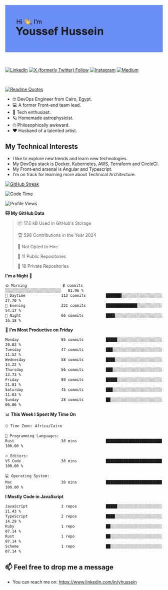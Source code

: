 [![Youssef's GitHub Banner](./assets/youssef-hussein.png)](https://github.com/yorki404)

</br>

[![LinkedIn](https://img.shields.io/badge/linkedin-%230077B5.svg?style=for-the-badge&logo=linkedin&logoColor=white)](https://www.linkedin.com/in/yhussein/)
[![X (formerly Twitter) Follow](https://img.shields.io/twitter/follow/devqik_?style=for-the-badge&logo=X&logoColor=White&labelColor=White)](https://twitter.com/devqik_)
[![Instagram](https://img.shields.io/badge/devqik-E4405F?style=for-the-badge&logo=Instagram&logoColor=white)](https://instagram.com/devqik)
[![Medium](https://img.shields.io/badge/Medium-12100E?style=for-the-badge&logo=medium&logoColor=white)](https://medium.com/@devqik)

</br>

[![Readme Quotes](https://quotes-github-readme.vercel.app/api?type=horizontal&theme=dark)](https://github.com/piyushsuthar/github-readme-quotes)

- :nerd_face: DevOps Engineer from Cairo, Egypt.
- :computer: A former Front-end team lead.
- :satellite: Tech enthusiast.
- :ringed_planet: Homemade astrophysicist.
- :roll_eyes: Philosophically awkward.
- :heart: Husband of a talented artist.

## My Technical Interests

- I like to explore new trends and learn new technologies.
- My DevOps stack is Docker, Kubernetes, AWS, Terraform and CircleCI.
- My Front-end arsenal is Angular and Typescript.
- I'm on track for learning more about Technical Architecture.

[![GitHub Streak](https://streak-stats.demolab.com/?user=devqik&theme=dark)](https://git.io/streak-stats)

<!--START_SECTION:waka-->
![Code Time](http://img.shields.io/badge/Code%20Time-883%20hrs%2027%20mins-blue)

![Profile Views](http://img.shields.io/badge/Profile%20Views-0-blue)

**🐱 My GitHub Data** 

> 📦 17.6 kB Used in GitHub's Storage 
 > 
> 🏆 598 Contributions in the Year 2024
 > 
> 🚫 Not Opted to Hire
 > 
> 📜 11 Public Repositories 
 > 
> 🔑 18 Private Repositories 
 > 
**I'm a Night 🦉** 

```text
🌞 Morning                8 commits           ░░░░░░░░░░░░░░░░░░░░░░░░░   01.96 % 
🌆 Daytime                113 commits         ███████░░░░░░░░░░░░░░░░░░   27.70 % 
🌃 Evening                221 commits         ██████████████░░░░░░░░░░░   54.17 % 
🌙 Night                  66 commits          ████░░░░░░░░░░░░░░░░░░░░░   16.18 % 
```
📅 **I'm Most Productive on Friday** 

```text
Monday                   85 commits          █████░░░░░░░░░░░░░░░░░░░░   20.83 % 
Tuesday                  47 commits          ███░░░░░░░░░░░░░░░░░░░░░░   11.52 % 
Wednesday                58 commits          ████░░░░░░░░░░░░░░░░░░░░░   14.22 % 
Thursday                 56 commits          ███░░░░░░░░░░░░░░░░░░░░░░   13.73 % 
Friday                   89 commits          █████░░░░░░░░░░░░░░░░░░░░   21.81 % 
Saturday                 45 commits          ███░░░░░░░░░░░░░░░░░░░░░░   11.03 % 
Sunday                   28 commits          ██░░░░░░░░░░░░░░░░░░░░░░░   06.86 % 
```


📊 **This Week I Spent My Time On** 

```text
🕑︎ Time Zone: Africa/Cairo

💬 Programming Languages: 
Rust                     38 mins             █████████████████████████   100.00 % 

🔥 Editors: 
VS Code                  38 mins             █████████████████████████   100.00 % 

💻 Operating System: 
Mac                      38 mins             █████████████████████████   100.00 % 
```

**I Mostly Code in JavaScript** 

```text
JavaScript               3 repos             █████░░░░░░░░░░░░░░░░░░░░   21.43 % 
TypeScript               2 repos             ████░░░░░░░░░░░░░░░░░░░░░   14.29 % 
Ruby                     1 repo              ██░░░░░░░░░░░░░░░░░░░░░░░   07.14 % 
Rust                     1 repo              ██░░░░░░░░░░░░░░░░░░░░░░░   07.14 % 
Scheme                   1 repo              ██░░░░░░░░░░░░░░░░░░░░░░░   07.14 % 
```




<!--END_SECTION:waka-->

## 📫 Feel free to drop me a message
- You can reach me on: https://www.linkedin.com/in/yhussein

